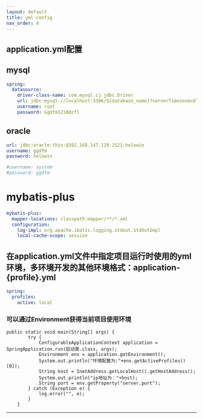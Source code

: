 ```yaml
---
layout: default
title: yml-config
nav_order: 4
---
```



## application.yml配置
## mysql
```yaml
spring:
  datasource:
    driver-class-name: com.mysql.cj.jdbc.Driver
    url: jdbc:mysql://localhost:3306/${database_name}?serverTimezone=UTC
    username: root
    password: Ggdfm1210@zfl
```

## oracle
````yaml
url: jdbc:oracle:thin:@192.168.147.128:1521:helowin
username: ggdfm
password: helowin

#username: system
#password: ggdfm
````
# mybatis-plus
````yaml
mybatis-plus:
  mapper-locations: classpath:mapper/**/*.xml
  configuration:
    log-impl: org.apache.ibatis.logging.stdout.StdOutImpl
    local-cache-scope: session
````

## 在application.yml文件中指定项目运行时使用的yml环境，多环境开发的其他环境格式：application-{profile}.yml
````yaml
spring:
  profiles:
    active: local
````
### 可以通过Environment获得当前项目使用环境
````
public static void main(String[] args) {
        try {
            ConfigurableApplicationContext application = SpringApplication.run(启动类.class, args);
            Environment env = application.getEnvironment();
            System.out.println("环境配置为:"+env.getActiveProfiles()[0]);
            String host = InetAddress.getLocalHost().getHostAddress();
            System.out.println("ip地址为："+host);
            String port = env.getProperty("server.port");
        } catch (Exception e) {
            log.error("", e);
        }
    }
````
---



